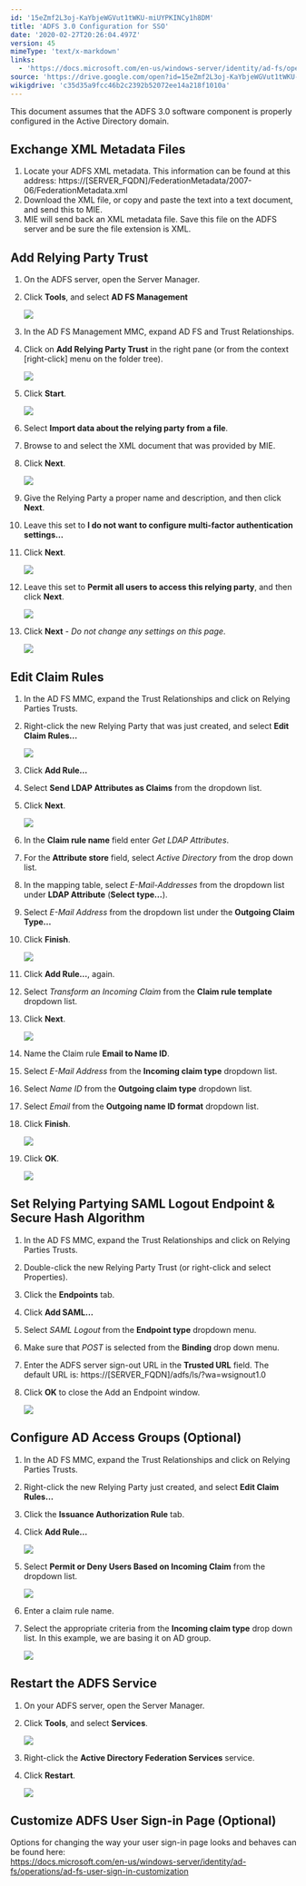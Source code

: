 ```yaml
---
id: '15eZmf2L3oj-KaYbjeWGVut1tWKU-miUYPKINCy1h8DM'
title: 'ADFS 3.0 Configuration for SSO'
date: '2020-02-27T20:26:04.497Z'
version: 45
mimeType: 'text/x-markdown'
links:
  - 'https://docs.microsoft.com/en-us/windows-server/identity/ad-fs/operations/ad-fs-user-sign-in-customization'
source: 'https://drive.google.com/open?id=15eZmf2L3oj-KaYbjeWGVut1tWKU-miUYPKINCy1h8DM'
wikigdrive: 'c35d35a9fcc46b2c2392b52072ee14a218f1010a'
---
```

This document assumes that the ADFS 3.0 software component is properly configured in the Active Directory domain.

## Exchange XML Metadata Files


1. Locate your ADFS XML metadata. This information can be found at this address: https://[SERVER_FQDN]/FederationMetadata/2007-06/FederationMetadata.xml
2. Download the XML file, or copy and paste the text into a text document, and send this to MIE.
3. MIE will send back an XML metadata file. Save this file on the ADFS server and be sure the file extension is XML.


## Add Relying Party Trust


1. On the ADFS server, open the Server Manager.
2. Click <strong>Tools</strong>, and select <strong>AD FS Management</strong>



   ![](../adfs-3.0-configuration-for-sso.assets/cdb5b54598e2be5180502bcdf0f15591.png)



3. In the AD FS Management MMC, expand AD FS and Trust Relationships.
4. Click on <strong>Add Relying Party Trust</strong> in the right pane (or from the context [right-click] menu on the folder tree).



   ![](../adfs-3.0-configuration-for-sso.assets/5e5e130f7024996d675d7f21ce2cd008.png)



5. Click <strong>Start</strong>.



   ![](../adfs-3.0-configuration-for-sso.assets/c5975d39aba92d59c638b4f70939c156.png)



6. Select <strong>Import data about the relying party from a file</strong>.
7. Browse to and select the XML document that was provided by MIE.
8. Click <strong>Next</strong>.



   ![](../adfs-3.0-configuration-for-sso.assets/4fcf78b0e164376d55864fa47ab23810.png)



9. Give the Relying Party a proper name and description, and then click <strong>Next</strong>.
10. Leave this set to <strong>I do not want to configure multi-factor authentication settings…</strong>
11. Click <strong>Next</strong>.



    ![](../adfs-3.0-configuration-for-sso.assets/72352bf53e77e9ab0a757228b733e543.png)



12. Leave this set to <strong>Permit all users to access this relying party</strong>, and then click <strong>Next</strong>.



    ![](../adfs-3.0-configuration-for-sso.assets/f40433ef31122ccfb448911a77df5617.png)



13. Click <strong>Next</strong> - <em>Do not change any settings on this page</em>.



    ![](../adfs-3.0-configuration-for-sso.assets/62ee7e6bab7edeece7b3e67c3a1fb555.png)


## Edit Claim Rules


1. In the AD FS MMC, expand the Trust Relationships and click on Relying Parties Trusts.
2. Right-click the new Relying Party that was just created, and select <strong>Edit Claim Rules…</strong>



   ![](../adfs-3.0-configuration-for-sso.assets/0ee71feaaef75146c99951f6ecd85be8.png)



3. Click <strong>Add Rule…</strong>
4. Select <strong>Send LDAP Attributes as Claims</strong> from the dropdown list.
5. Click <strong>Next</strong>.



   ![](../adfs-3.0-configuration-for-sso.assets/0ef30a26b1b79bf619e10db16e767142.png)



6. In the <strong>Claim rule name</strong> field enter <em>Get LDAP Attributes</em>.
7. For the <strong>Attribute store</strong> field, select <em>Active Directory</em> from the drop down list.
8. In the mapping table, select <em>E-Mail-Addresses</em> from the dropdown list under <strong>LDAP Attribute</strong> (<strong>Select type…</strong>).
9. Select <em>E-Mail Address</em> from the dropdown list under the <strong>Outgoing Claim Type…</strong>
10. Click <strong>Finish</strong>.



    ![](../adfs-3.0-configuration-for-sso.assets/d619bb330d23d53aa494a17bec8ec44b.png)
11. Click <strong>Add Rule…</strong>, again.
12. Select <em>Transform an Incoming Claim</em> from the <strong>Claim rule template</strong> dropdown list.
13. Click <strong>Next</strong>.



    ![](../adfs-3.0-configuration-for-sso.assets/5fe74a646c8c0c1ed43bc1c8740f7549.png)



14. Name the Claim rule <strong>Email to Name ID</strong>.
15. Select <em>E-Mail Address</em> from the <strong>Incoming claim type</strong> dropdown list.
16. Select <em>Name ID</em> from the <strong>Outgoing claim type</strong> dropdown list.
17. Select <em>Email</em> from the <strong>Outgoing name ID format</strong> dropdown list.
18. Click <strong>Finish</strong>.



    ![](../adfs-3.0-configuration-for-sso.assets/2034faad7b3eeff8e17ec3180795e3e7.png)



19. Click <strong>OK</strong>.



    ![](../adfs-3.0-configuration-for-sso.assets/fd2dc373726b5ae61f94fc73b9e4adaa.png)


## Set Relying Partying SAML Logout Endpoint & Secure Hash Algorithm


1. In the AD FS MMC, expand the Trust Relationships and click on Relying Parties Trusts.
2. Double-click the new Relying Party Trust (or right-click and select Properties).
3. Click the <strong>Endpoints</strong> tab.
4. Click <strong>Add SAML…</strong>
5. Select <em>SAML Logout</em> from the <strong>Endpoint type</strong> dropdown menu.
6. Make sure that <em>POST</em> is selected from the <strong>Binding</strong> drop down menu.
7. Enter the ADFS server sign-out URL in the <strong>Trusted URL</strong> field. The default URL is: https://[SERVER_FQDN]/adfs/ls/?wa=wsignout1.0
8. Click <strong>OK</strong> to close the Add an Endpoint window.



   ![](../adfs-3.0-configuration-for-sso.assets/0d5e33ed652fa3902e869e757265f316.png)



## Configure AD Access Groups (Optional)


1. In the AD FS MMC, expand the Trust Relationships and click on Relying Parties Trusts.
2. Right-click the new Relying Party just created, and select <strong>Edit Claim Rules…</strong>
3. Click the <strong>Issuance Authorization Rule</strong> tab.
4. Click <strong>Add Rule…</strong>



   ![](../adfs-3.0-configuration-for-sso.assets/82ca00be6ff65ed92063ac0bddad78bd.png)



5. Select <strong>Permit or Deny Users Based on Incoming Claim</strong> from the dropdown list.



   ![](../adfs-3.0-configuration-for-sso.assets/6c54c406098dfea845b6951927821c60.png)



6. Enter a claim rule name.
7. Select the appropriate criteria from the <strong>Incoming claim type</strong> drop down list. In this example, we are basing it on AD group.



   ![](../adfs-3.0-configuration-for-sso.assets/7096c8e36e295e6505387671615c8ff4.png)


## Restart the ADFS Service


1. On your ADFS server, open the Server Manager.
2. Click <strong>Tools</strong>, and select <strong>Services</strong>.



   ![](../adfs-3.0-configuration-for-sso.assets/7f6f89c901e09de6ab25572598e1de1f.png)



3. Right-click the <strong>Active Directory Federation Services</strong> service.
4. Click <strong>Restart</strong>.



   ![](../adfs-3.0-configuration-for-sso.assets/be0bc532c5901e9c27c8d0c60b22e0b8.png)


## Customize ADFS User Sign-in Page (Optional)

Options for changing the way your user sign-in page looks and behaves can be found here:  
https://docs.microsoft.com/en-us/windows-server/identity/ad-fs/operations/ad-fs-user-sign-in-customization
